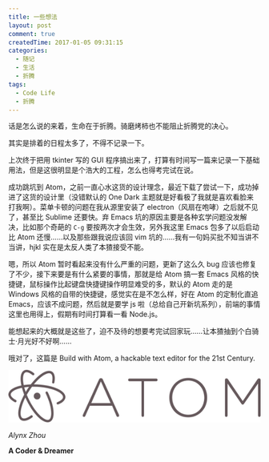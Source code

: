 ```yaml
---
title: 一些想法
layout: post
comment: true
createdTime: 2017-01-05 09:31:15
categories:
  - 随记
  - 生活
  - 折腾
tags:
  - Code Life
  - 折腾
---
```

话是怎么说的来着，生命在于折腾。骑磨烤柿也不能阻止折腾党的决心。

其实是排着的日程太多了，不得不记录一下。

<!--more-->

上次终于把用 tkinter 写的 GUI 程序搞出来了，打算有时间写一篇来记录一下基础用法，但是这很明显是个浩大的工程，怎么也得考完试在说。

成功跳坑到 Atom，之前一直心水这货的设计理念，最近下载了尝试一下，成功掉进了这货的设计里（没错默认的 One Dark 主题就是好看极了我就是喜欢看脸来打我啊）。菜单卡顿的问题在我从源里安装了 electron（风扇在咆哮）之后就不见了，甚至比 Sublime 还要快。弃 Emacs 坑的原因主要是各种玄学问题没发解决，比如那个奇葩的 `C-g` 要按两次才会生效，另外我这里 Emacs 包多了以后启动比 Atom 还慢……以及那些跟我说应该回 vim 坑的……我有一句妈买批不知当讲不当讲，hjkl 实在是太反人类了本猹接受不能。

嗯，所以 Atom 暂时看起来没有什么严重的问题，更新了这么久 bug 应该也修复了不少，接下来要是有什么紧要的事情，那就是给 Atom 搞一套 Emacs 风格的快捷键，鼠标操作比起键盘快捷键操作明显难受的多，默认的 Atom 走的是 Windows 风格的自带的快捷键，感觉实在是不怎么样，好在 Atom 的定制化直追 Emacs，应该不成问题，然后就是要学 js 啦（总给自己开新坑系列），前端的事情这里也用得上，假期有时间打算看一看 Node.js。

能想起来的大概就是这些了，迫不及待的想要考完试回家玩……让本猹抽到个白骑士·月光好不好啊……

哦对了，这篇是 Build with Atom, a hackable text editor for the 21st Century.

[![Atom](./Atom.png)](https://atom.io/)

*Alynx Zhou*

**A Coder & Dreamer**
